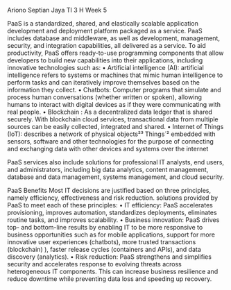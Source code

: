 Ariono Septian Jaya
TI 3 H
Week 5

PaaS is a standardized, shared, and elastically scalable application development and deployment platform packaged as a service.
PaaS includes database and middleware, as well as development, management, security, and integration capabilities, all delivered as a service.
To aid productivity, PaaS offers ready-to-use programming components that allow developers to build new capabilities into their applications, including innovative technologies such as:
• Artificial intelligence (AI): artificial intelligence refers to systems or machines that mimic human intelligence to perform tasks and can iteratively improve themselves based on the information they collect.
• Chatbots: Computer programs that simulate and process human conversations (whether written or spoken), allowing humans to interact with digital devices as if they were communicating with real people.
• Blockchain : As a decentralized data ledger that is shared securely. With blockchain cloud services, transactional data from multiple sources can be easily collected, integrated and shared.
• Internet of Things (IoT): describes a network of physical objects²³ Things´² embedded with sensors, software and other technologies for the purpose of connecting and exchanging data with other devices and systems over the internet

PaaS services also include solutions for professional IT analysts, end users, and administrators, including big data analytics, content management, database and data management, systems management, and cloud security.

PaaS Benefits
Most IT decisions are justified based on three principles, namely efficiency, effectiveness and risk reduction. solutions provided by PaaS to meet each of these principles:
• IT efficiency: PaaS accelerates provisioning, improves automation, standardizes deployments, eliminates routine tasks, and improves scalability.
• Business innovation: PaaS drives top- and bottom-line results by enabling IT to be more responsive to business opportunities such as for mobile applications, support for more innovative user experiences (chatbots), more trusted transactions (blockchain) ), faster release cycles (containers and APIs), and data discovery (analytics).
• Risk reduction: PaaS strengthens and simplifies security and accelerates response to evolving threats across heterogeneous IT components. This can increase business resilience and reduce downtime while preventing data loss and speeding up recovery.
